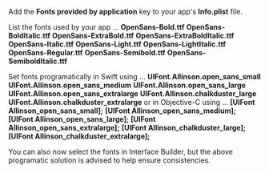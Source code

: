 
Add the **Fonts provided by application** key to your app's **Info.plist** file.

List the fonts used by your app ...
**OpenSans-Bold.ttf**
**OpenSans-BoldItalic.ttf**
**OpenSans-ExtraBold.ttf**
**OpenSans-ExtraBoldItalic.ttf**
**OpenSans-Italic.ttf**
**OpenSans-Light.ttf**
**OpenSans-LightItalic.ttf**
**OpenSans-Regular.ttf**
**OpenSans-Semibold.ttf**
**OpenSans-SemiboldItalic.ttf**

Set fonts programatically in Swift using ...
**UIFont.Allinson.open_sans_small**
**UIFont.Allinson.open_sans_medium**
**UIFont.Allinson.open_sans_large**
**UIFont.Allinson.open_sans_extralarge**
**UIFont.Allinson.chalkduster_large**
**UIFont.Allinson.chalkduster_extralarge**
or in Objective-C using ...
**[UIFont Allinson_open_sans_small];**
**[UIFont Allinson_open_sans_medium];**
**[UIFont Allinson_open_sans_large];**
**[UIFont Allinson_open_sans_extralarge];**
**[UIFont Allinson_chalkduster_large];**
**[UIFont Allinson_chalkduster_extralarge];**

You can also now select the fonts in Interface Builder, but the above programatic solution is advised to help ensure consistencies.
